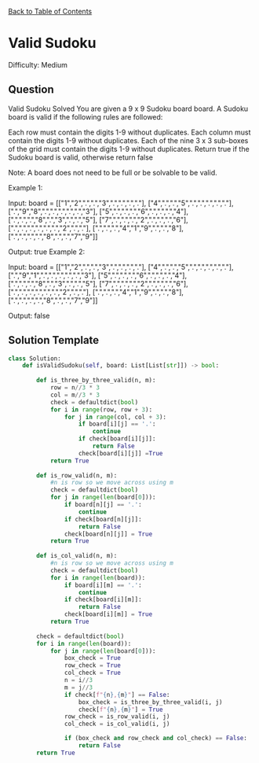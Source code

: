 [Back to Table of Contents](../README.md)

# Valid Sudoku
Difficulty: Medium

## Question
Valid Sudoku
Solved 
You are given a 9 x 9 Sudoku board board. A Sudoku board is valid if the following rules are followed:

Each row must contain the digits 1-9 without duplicates.
Each column must contain the digits 1-9 without duplicates.
Each of the nine 3 x 3 sub-boxes of the grid must contain the digits 1-9 without duplicates.
Return true if the Sudoku board is valid, otherwise return false

Note: A board does not need to be full or be solvable to be valid.

Example 1:



Input: board = 
[["1","2",".",".","3",".",".",".","."],
 ["4",".",".","5",".",".",".",".","."],
 [".","9","8",".",".",".",".",".","3"],
 ["5",".",".",".","6",".",".",".","4"],
 [".",".",".","8",".","3",".",".","5"],
 ["7",".",".",".","2",".",".",".","6"],
 [".",".",".",".",".",".","2",".","."],
 [".",".",".","4","1","9",".",".","8"],
 [".",".",".",".","8",".",".","7","9"]]

Output: true
Example 2:

Input: board = 
[["1","2",".",".","3",".",".",".","."],
 ["4",".",".","5",".",".",".",".","."],
 [".","9","1",".",".",".",".",".","3"],
 ["5",".",".",".","6",".",".",".","4"],
 [".",".",".","8",".","3",".",".","5"],
 ["7",".",".",".","2",".",".",".","6"],
 [".",".",".",".",".",".","2",".","."],
 [".",".",".","4","1","9",".",".","8"],
 [".",".",".",".","8",".",".","7","9"]]

Output: false

## Solution Template
```python
class Solution:
    def isValidSudoku(self, board: List[List[str]]) -> bool:
        
        def is_three_by_three_valid(n, m):
            row = n//3 * 3
            col = m//3 * 3
            check = defaultdict(bool)
            for i in range(row, row + 3):
                for j in range(col, col + 3):
                    if board[i][j] == '.':
                        continue
                    if check[board[i][j]]:
                        return False
                    check[board[i][j]] =True
            return True
        
        def is_row_valid(n, m):
            #n is row so we move across using m
            check = defaultdict(bool)
            for j in range(len(board[0])):
                if board[n][j] == '.':
                    continue
                if check[board[n][j]]:
                    return False
                check[board[n][j]] = True
            return True
        
        def is_col_valid(n, m):
            #n is row so we move across using m
            check = defaultdict(bool)
            for i in range(len(board)):
                if board[i][m] == '.':
                    continue
                if check[board[i][m]]:
                    return False
                check[board[i][m]] = True
            return True
        
        check = defaultdict(bool)
        for i in range(len(board)):
            for j in range(len(board[0])):
                box_check = True
                row_check = True
                col_check = True
                n = i//3
                m = j//3
                if check[f"{n},{m}"] == False:
                    box_check = is_three_by_three_valid(i, j)
                    check[f"{n},{m}"] = True
                row_check = is_row_valid(i, j)
                col_check = is_col_valid(i, j)

                if (box_check and row_check and col_check) == False:
                    return False
        return True

```
